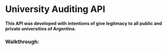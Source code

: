 # University Auditing API
#### This API was developed with intentions of give legitmacy to all public and private universities of Argentina. 
### Walkthrough:

